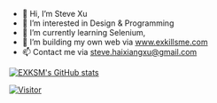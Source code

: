 - 👋 Hi, I’m Steve Xu
- 👀 I’m interested in Design & Programming
- 🌱 I’m currently learning Selenium, 
- 💞️ I’m building my own web via www.exkillsme.com
- 📫 Contact me via steve.haixiangxu@gmail.com

[![EXKSM's GitHub stats](https://github-readme-stats.vercel.app/api?username=EXKSME)](https://github.com/EXKSME)

[![Visitor](https://visitor-badge.laobi.icu/badge?page_id=EXKSM.EXKSM)](#)
